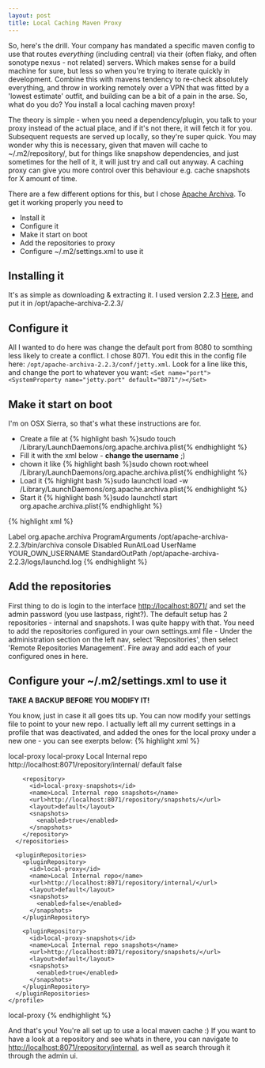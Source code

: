 ```yaml
---
layout: post
title: Local Caching Maven Proxy
---
```


So, here's the drill. Your company has mandated a specific maven config to use that routes *everything* (including central) via their (often flaky, and often sonotype nexus - not related) servers. Which makes sense for a build machine for sure, but less so when you're trying to iterate quickly in development. Combine this with mavens tendency to re-check absolutely everything, and throw in working remotely over a VPN that was fitted by a 'lowest estimate' outfit, and building can be a bit of a pain in the arse. So, what do you do? You install a local caching maven proxy!

The theory is simple - when you need a dependency/plugin, you talk to your proxy instead of the actual place, and if it's not there, it will fetch it for you. Subsequent requests are served up locally, so they're super quick. You may wonder why this is necessary, given that maven will cache to ~/.m2/repository/, but for things like snapshow dependencies, and just sometimes for the hell of it, it will just try and call out anyway. A caching proxy can give you more control over this behaviour e.g. cache snapshots for X amount of time.

There are a few different options for this, but I chose [Apache Archiva](https://archiva.apache.org/index.cgi). To get it working properly you need to

* Install it
* Configure it
* Make it start on boot
* Add the repositories to proxy
* Configure ~/.m2/settings.xml to use it

## Installing it
It's as simple as downloading & extracting it. I used version 2.2.3 [Here](http://apache.mirrors.nublue.co.uk/archiva/2.2.3/binaries/apache-archiva-2.2.3-bin.zip), and put it in /opt/apache-archiva-2.2.3/

## Configure it
All I wanted to do here was change the default port from 8080 to somthing less likely to create a conflict. I chose 8071. You edit this in the config file here: ```/opt/apache-archiva-2.2.3/conf/jetty.xml```. Look for a line like this, and change the port to whatever you want: ```<Set name="port"><SystemProperty name="jetty.port" default="8071"/></Set>```

## Make it start on boot
I'm on OSX Sierra, so that's what these instructions are for. 

* Create a file at {% highlight bash %}sudo touch /Library/LaunchDaemons/org.apache.archiva.plist{% endhighlight %}
* Fill it with the xml below - **change the username** ;)
* chown it like {% highlight bash %}sudo chown root:wheel /Library/LaunchDaemons/org.apache.archiva.plist{% endhighlight %}
* Load it {% highlight bash %}sudo launchctl load -w /Library/LaunchDaemons/org.apache.archiva.plist{% endhighlight %}
* Start it {% highlight bash %}sudo launchctl start org.apache.archiva.plist{% endhighlight %}

{% highlight xml %}
<?xml version="1.0" encoding="UTF-8"?>

<!DOCTYPE plist PUBLIC "-//Apple//DTD PLIST 1.0//EN"
"http://www.apple.com/DTDs/PropertyList-1.0.dtd">
<plist version="1.0">
<dict>
    <key>Label</key>
    <string>org.apache.archiva</string>
    <key>ProgramArguments</key>
    <array>
        <string>/opt/apache-archiva-2.2.3/bin/archiva</string>
        <string>console</string>
    </array>
    <key>Disabled</key>
    <false/>
    <key>RunAtLoad</key>
    <true/>
    <key>UserName</key>
    <string>YOUR_OWN_USERNAME</string>
    <key>StandardOutPath</key>
    <string>/opt/apache-archiva-2.2.3/logs/launchd.log</string>
</dict>
</plist>
{% endhighlight %}

## Add the repositories
First thing to do is login to the interface [http://localhost:8071/](http://localhost:8071/) and set the admin password (you use lastpass, right?).
The default setup has 2 repositories - internal and snapshots. I was quite happy with that. You need to add the repositories configured in your own settings.xml file - Under the administration section on the left nav, select 'Repositories', then select 'Remote Repositories Management'. Fire away and add each of your configured ones in here.

## Configure your ~/.m2/settings.xml to use it
**TAKE A BACKUP BEFORE YOU MODIFY IT!** 

You know, just in case it all goes tits up. You can now modify your settings file to point to your new repo. I actually left all my current settings in a profile that was deactivated, and added the ones for the local proxy under a new one - you can see exerpts below:
{% highlight xml %}
<?xml version="1.0" encoding="UTF-8"?>
<settings xmlns="http://maven.apache.org/SETTINGS/1.0.0"
  xmlns:xsi="http://www.w3.org/2001/XMLSchema-instance"
  xsi:schemaLocation="http://maven.apache.org/SETTINGS/1.0.0 http://maven.apache.org/xsd/settings-1.0.0.xsd">

  <pluginGroups></pluginGroups>
  <proxies></proxies>
  <servers></servers>
  <mirrors></mirrors>
  <profiles><profile>
      <id>local-proxy</id>
      <repositories>
        <repository>
          <id>local-proxy</id>
          <name>Local Internal repo</name>
          <url>http://localhost:8071/repository/internal/</url>
          <layout>default</layout>
          <snapshots>
            <enabled>false</enabled>
          </snapshots>
        </repository>
       
        <repository>
          <id>local-proxy-snapshots</id>
          <name>Local Internal repo snapshots</name>
          <url>http://localhost:8071/repository/snapshots/</url>
          <layout>default</layout>
          <snapshots>
            <enabled>true</enabled>
          </snapshots>
        </repository>
      </repositories>
   
      <pluginRepositories>
        <pluginRepository>
          <id>local-proxy</id>
          <name>Local Internal repo</name>
          <url>http://localhost:8071/repository/internal/</url>
          <layout>default</layout>
          <snapshots>
            <enabled>false</enabled>
          </snapshots>
        </pluginRepository>
   
        <pluginRepository>
          <id>local-proxy-snapshots</id>
          <name>Local Internal repo snapshots</name>
          <url>http://localhost:8071/repository/snapshots/</url>
          <layout>default</layout>
          <snapshots>
            <enabled>true</enabled>
          </snapshots>
        </pluginRepository>
      </pluginRepositories>
    </profile>
  </profiles>
  <activeProfiles>
    <activeProfile>local-proxy</activeProfile>
  </activeProfiles>
</settings>
{% endhighlight %}

And that's you! You're all set up to use a local maven cache :) If you want to have a look at a repository and see whats in there, you can navigate to [http://localhost:8071/repository/internal](), as well as search through it through the admin ui.